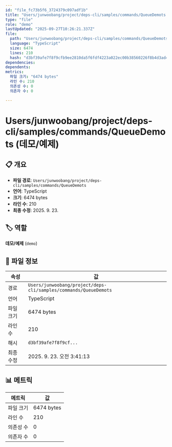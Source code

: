 ```yaml
---
id: "file_fc73b5f6_3724379c097adf1b"
title: "Users/junwoobang/project/deps-cli/samples/commands/QueueDemots (데모/예제)"
type: "file"
role: "demo"
lastUpdated: "2025-09-27T10:26:21.337Z"
file:
  path: "Users/junwoobang/project/deps-cli/samples/commands/QueueDemots"
  language: "TypeScript"
  size: 6474
  lines: 210
  hash: "d3bf39afe7f8f9cfb9ee2810da5f6fdf4223a022ec00b38560226f8b4d3ad4a9"
dependencies:
dependents:
metrics:
  파일 크기: "6474 bytes"
  라인 수: 210
  의존성 수: 0
  의존자 수: 0

---
```


# Users/junwoobang/project/deps-cli/samples/commands/QueueDemots (데모/예제)

## 📋 개요

- **파일 경로**: `Users/junwoobang/project/deps-cli/samples/commands/QueueDemots`
- **언어**: TypeScript
- **크기**: 6474 bytes
- **라인 수**: 210
- **최종 수정**: 2025. 9. 23.

## 🏷️ 역할

**데모/예제** (`demo`)

## 📄 파일 정보

| 속성 | 값 |
|------|----|
| 경로 | `Users/junwoobang/project/deps-cli/samples/commands/QueueDemots` |
| 언어 | TypeScript |
| 파일 크기 | 6474 bytes |
| 라인 수 | 210 |
| 해시 | `d3bf39afe7f8f9cf...` |
| 최종 수정 | 2025. 9. 23. 오전 3:41:13 |

## 📊 메트릭

| 메트릭 | 값 |
|--------|----|
| 파일 크기 | 6474 bytes |
| 라인 수 | 210 |
| 의존성 수 | 0 |
| 의존자 수 | 0 |


